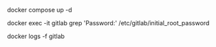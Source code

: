docker compose up -d

docker exec -it gitlab grep 'Password:' /etc/gitlab/initial_root_password

docker logs -f gitlab

